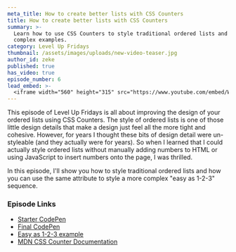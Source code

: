 ```yaml
---
meta_title: How to create better lists with CSS Counters
title: How to create better lists with CSS Counters
summary: >-
  Learn how to use CSS Counters to style traditional ordered lists and more
  complex examples.
category: Level Up Fridays
thumbnail: /assets/images/uploads/new-video-teaser.jpg
author_id: zeke
published: true
has_video: true
episode_number: 6
lead_embed: >-
  <iframe width="560" height="315" src="https://www.youtube.com/embed/WHCqucC6k4A" frameborder="0" allow="autoplay; encrypted-media" allowfullscreen></iframe>
---
```


This episode of Level Up Fridays is all about improving the design of your ordered lists using CSS Counters. The style of ordered lists is one of those little design details that make a design just feel all the more tight and cohesive. However, for years I thought these bits of design detail were un-styleable (and they actually were for years). So when I learned that I could actually style ordered lists without manually adding numbers to HTML or using JavaScript to insert numbers onto the page, I was thrilled.

In this episode, I'll show you how to style traditional ordered lists and how you can use the same attribute to style a more complex "easy as 1-2-3" sequence.

### Episode Links

* [Starter CodePen](https://codepen.io/ebinion/pen/5c8e6ec64a4443abd6305f38d5b12674)
* [Final CodePen](https://codepen.io/ebinion/pen/e436e43a93e7ad9a7b97f7956c2f1fef)
* [Easy as 1-2-3 example](https://codepen.io/ebinion/pen/88cfc8d050e0487da65c0832c02e7750)
* [MDN CSS Counter Documentation](https://developer.mozilla.org/en-US/docs/Web/CSS/CSS_Lists_and_Counters/Using_CSS_counters)
